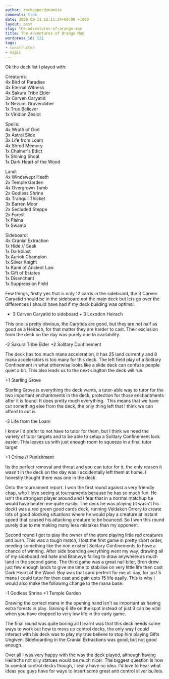 ```yaml
---
author: rockpaperdynamite
comments: true
date: 2006-08-21 12:11:24+00:00 +1000
layout: post
slug: the-adventures-of-orange-man
title: The Adventures of Orange Man
wordpress_id: 121
tags:
- constructed
- magic
---
```


Ok the deck list I played with:

Creatures:  
4x Bird of Paradise  
4x Eternal Witness  
4x Sakura Tribe Elder  
3x Carven Caryatid  
1x Nezumi Graverobber  
1x True Believer  
1x Viridian Zealot

Spells:  
4x Wrath of God  
3x Astral Slide  
3x Life from Loam  
4x Shred Memory  
1x Chainer's Edict  
1x Shining Shoal  
1x Dark Heart of the Wood

Land:  
4x Windswept Heath  
2x Temple Garden  
4x Overgrown Tomb  
2x Godless Shrine  
4x Tranquil Thicket  
3x Barren Moor  
2x Secluded Steppe  
2x Forest  
1x Plains  
1x Swamp

Sideboard:  
4x Cranial Extraction  
1x Hide // Seek  
1x Darkblast  
1x Auriok Champion  
1x Silver Knight  
1x Kami of Ancient Law  
1x Gift of Estates  
1x Disenchant  
1x Suppression Field

Few things, firstly yes that is only 12 cards in the sideboard, the 3 Carven Caryatid should be in the sideboard not the main deck but lets go over the differences I should have had if my deck building was optimal.

- 3 Carven Caryatid to sideboard + 3 Loxodon Heirach

This one is pretty obvious, the Carytids are good, but they are not half as good as a Heirach, for that matter they are harder to cast. Their exclusion from the deck on the day was purely due to availability.

-2 Sakura Tribe Elder
+2 Solitary Confinement

The deck has too much mana acceleration, it has 25 land currently and 8 mana accelerators is too many for this deck. The left field play of a Solitary Confinement in what otherwise looks like a slide deck can confuse people quiet a bit. This also leads us to the next singlton the deck will run.

+1 Sterling Grove

Sterling Grove is everything the deck wants, a tutor-able way to tutor for the two important enchantments in the deck, protection for those enchantments after it is found. It does pretty much everything.  This means that we have cut something else from the deck, the only thing left that I think we can afford to cut is:

-2 Life from the Loam

I know I'd prefer to not have to tutor for them, but I think we need the variety of tutor targets and to be able to setup a Solitary Confinement lock easier. This leaves us with just enough room to squeeze in a final tutor target

+1 Crime // Punishment

Its the perfect removal and threat and you can tutor for it, the only reason it wasn't in the deck on the day was I accidentally left them at home. I honestly thought there was one in the deck.

Onto the tournament report. I won the first round against a very friendly chap, who I love seeing at tournaments because he has so much fun. He isn't the strongest player around and I fear that in a normal matchup he would have beaten me quite easily. The deck he was playing (it wasn't his deck) was a red green good cards deck, running Veldaken Orrery to create lots of good blocking situations where he would play a creature at instant speed that caused his attacking creature to be bounced. So I won this round purely due to me making many less mistakes than my opponent.

Second round I got to play the owner of the store playing little red creatures and burn. This was a tough match, I lost the first game in pretty short order, needing something like the non existent Solitary Confinements to have a chance of winning. After side boarding everything went my way, drawing all of my sideboard red hate and Bronwyn failing to draw anywhere as much land in the second game. The third game was a great nail biter, Bron drew just few enough lands to give me time to stabilise on very little life then cast Dark Heart of the Wood. Boy was that card perfect for me all day, for just 5 mana I could tutor for then cast and gain upto 15 life easily. This is why I would also make the following change to the mana base:

-1 Godless Shrine
+1 Temple Garden

Drawing the correct mana in the opening hand isn't as important as having extra forests in play. Gaining 6 life on the spot instead of just 3 can be vital when you have dropped to very low life in the early game.

The final round was quite boring all I learnt was that this deck needs some ways to work out how to mess up control decks, the only way I could interact with his deck was to play my true believe to stop him playing Gifts Ungiven. Sideboarding in the Cranial Extractions was good, but not good enough.

Over all I was very happy with the way the deck played, although having Heirachs not silly statues would be much nicer. The biggest question is how to combat control decks though, I really have no idea. I'd love to hear what ideas you guys have for ways to insert some great anti control silver bullets.
